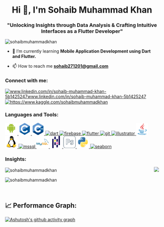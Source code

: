 <h1 align="center">Hi 👀, I'm Sohaib Muhammad Khan</h1>
<h3 align="center">"Unlocking Insights through Data Analysis & Crafting Intuitive Interfaces as a Flutter Developer"</h3>

<p align="left"> <img src="https://komarev.com/ghpvc/?username=sohaibmuhammadkhan&label=Profile%20views&color=fe9a00&style=flat" alt="sohaibmuhammadkhan" /> </p>

- 📱 I’m currently learning **Mobile Application Development using Dart and Flutter.**

- 📫 How to reach me **sohaib271201@gmail.com**

<h3 align="left">Connect with me:</h3>
<p align="left">
<a href="https://linkedin.com/in/www.linkedin.com/in/sohaib-muhammad-khan-5b1425247www.linkedin.com/in/sohaib-muhammad-khan-5b1425247" target="blank"><img align="center" src="https://raw.githubusercontent.com/rahuldkjain/github-profile-readme-generator/master/src/images/icons/Social/linked-in-alt.svg" alt="www.linkedin.com/in/sohaib-muhammad-khan-5b1425247www.linkedin.com/in/sohaib-muhammad-khan-5b1425247" height="30" width="40" /></a>
<a href="https://kaggle.com/https://www.kaggle.com/sohaibmuhammadkhan" target="blank"><img align="center" src="https://raw.githubusercontent.com/rahuldkjain/github-profile-readme-generator/master/src/images/icons/Social/kaggle.svg" alt="https://www.kaggle.com/sohaibmuhammadkhan" height="30" width="40" /></a>
</p>

<h3 align="left">Languages and Tools:</h3>
<p align="left"> <a href="https://developer.android.com" target="_blank" rel="noreferrer"> <img src="https://raw.githubusercontent.com/devicons/devicon/master/icons/android/android-original-wordmark.svg" alt="android" width="40" height="40"/> </a> <a href="https://www.cprogramming.com/" target="_blank" rel="noreferrer"> <img src="https://raw.githubusercontent.com/devicons/devicon/master/icons/c/c-original.svg" alt="c" width="40" height="40"/> </a> <a href="https://www.w3schools.com/cpp/" target="_blank" rel="noreferrer"> <img src="https://raw.githubusercontent.com/devicons/devicon/master/icons/cplusplus/cplusplus-original.svg" alt="cplusplus" width="40" height="40"/> </a> <a href="https://dart.dev" target="_blank" rel="noreferrer"> <img src="https://www.vectorlogo.zone/logos/dartlang/dartlang-icon.svg" alt="dart" width="40" height="40"/> </a> <a href="https://firebase.google.com/" target="_blank" rel="noreferrer"> <img src="https://www.vectorlogo.zone/logos/firebase/firebase-icon.svg" alt="firebase" width="40" height="40"/> </a> <a href="https://flutter.dev" target="_blank" rel="noreferrer"> <img src="https://www.vectorlogo.zone/logos/flutterio/flutterio-icon.svg" alt="flutter" width="40" height="40"/> </a> <a href="https://git-scm.com/" target="_blank" rel="noreferrer"> <img src="https://www.vectorlogo.zone/logos/git-scm/git-scm-icon.svg" alt="git" width="40" height="40"/> </a> <a href="https://www.adobe.com/in/products/illustrator.html" target="_blank" rel="noreferrer"> <img src="https://www.vectorlogo.zone/logos/adobe_illustrator/adobe_illustrator-icon.svg" alt="illustrator" width="40" height="40"/> </a> <a href="https://www.java.com" target="_blank" rel="noreferrer"> <img src="https://raw.githubusercontent.com/devicons/devicon/master/icons/java/java-original.svg" alt="java" width="40" height="40"/> </a> <a href="https://www.linux.org/" target="_blank" rel="noreferrer"> <img src="https://raw.githubusercontent.com/devicons/devicon/master/icons/linux/linux-original.svg" alt="linux" width="40" height="40"/> </a> <a href="https://www.microsoft.com/en-us/sql-server" target="_blank" rel="noreferrer"> <img src="https://www.svgrepo.com/show/303229/microsoft-sql-server-logo.svg" alt="mssql" width="40" height="40"/> </a> <a href="https://www.mysql.com/" target="_blank" rel="noreferrer"> <img src="https://raw.githubusercontent.com/devicons/devicon/master/icons/mysql/mysql-original-wordmark.svg" alt="mysql" width="40" height="40"/> </a> <a href="https://pandas.pydata.org/" target="_blank" rel="noreferrer"> <img src="https://raw.githubusercontent.com/devicons/devicon/2ae2a900d2f041da66e950e4d48052658d850630/icons/pandas/pandas-original.svg" alt="pandas" width="40" height="40"/> </a> <a href="https://www.photoshop.com/en" target="_blank" rel="noreferrer"> <img src="https://raw.githubusercontent.com/devicons/devicon/master/icons/photoshop/photoshop-line.svg" alt="photoshop" width="40" height="40"/> </a> <a href="https://www.python.org" target="_blank" rel="noreferrer"> <img src="https://raw.githubusercontent.com/devicons/devicon/master/icons/python/python-original.svg" alt="python" width="40" height="40"/> </a> <a href="https://seaborn.pydata.org/" target="_blank" rel="noreferrer"> <img src="https://seaborn.pydata.org/_images/logo-mark-lightbg.svg" alt="seaborn" width="40" height="40"/> </a> </p>

<h3 align="left">Insights:</h3>
<img align="right" src="https://github.com/SohaibMuhammadKhan/SohaibMuhammadKhan/assets/129584803/9975c675-6fc7-4a6f-9557-e415d0ddc66c">

<p><img align="center" src="https://github-readme-stats.vercel.app/api/top-langs?username=sohaibmuhammadkhan&show_icons=true&theme=dark&locale=en&layout=compact" alt="sohaibmuhammadkhan" /></p>

<p><img align="center" src="https://github-readme-streak-stats.herokuapp.com/?user=sohaibmuhammadkhan&theme=dark" alt="sohaibmuhammadkhan" /></p>
<br/>

<h2 align="left">📈 Performance Graph:</h2>

[![Ashutosh's github activity graph](https://github-readme-activity-graph.vercel.app/graph?username=SohaibMuhammadKhan&theme=xcode&line=fe9a00&bg_color=151515&point=faffff)](https://github.com/ashutosh00710/github-readme-activity-graph)
